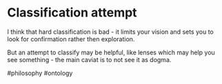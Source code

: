 # Classification attempt

I think that hard classification is bad - it limits your vision and sets you to look for confirmation rather then exploration.

But an attempt to classify may be helpful, like lenses which may help you see something - the main caviat is to not see it as dogma.

#philosophy #ontology
